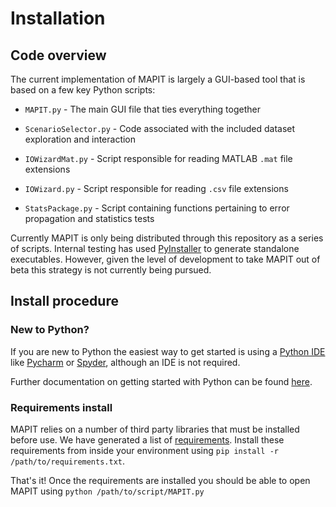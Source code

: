 # Installation

## Code overview
The current implementation of MAPIT is largely a GUI-based tool that is based on a few key Python scripts:

* `MAPIT.py` - The main GUI file that ties everything together

* `ScenarioSelector.py` - Code associated with the included dataset exploration and interaction
* `IOWizardMat.py` - Script responsible for reading MATLAB `.mat` file extensions

* `IOWizard.py` - Script responsible for reading `.csv` file extensions

* `StatsPackage.py` - Script containing functions pertaining to error propagation and statistics tests

Currently MAPIT is only being distributed through this repository as a series of scripts. Internal testing has used [PyInstaller](https://www.pyinstaller.org/) to generate standalone executables. However, given the level of development to take MAPIT out of beta this strategy is not currently being pursued.

## Install procedure

### New to Python?
If you are new to Python the easiest way to get started is using a [Python IDE](https://wiki.python.org/moin/IntegratedDevelopmentEnvironments) like [Pycharm](https://www.jetbrains.com/pycharm/) or [Spyder](https://www.spyder-ide.org/), although an IDE is not required.

Further documentation on getting started with Python can be found [here](https://www.python.org/about/gettingstarted/).


### Requirements install
MAPIT relies on a number of third party libraries that must be installed before use. We have generated a list of [requirements](requirements.txt). Install these requirements from inside your environment using `pip install -r /path/to/requirements.txt`.

That's it! Once the requirements are installed you should be able to open MAPIT using
 `python /path/to/script/MAPIT.py`
